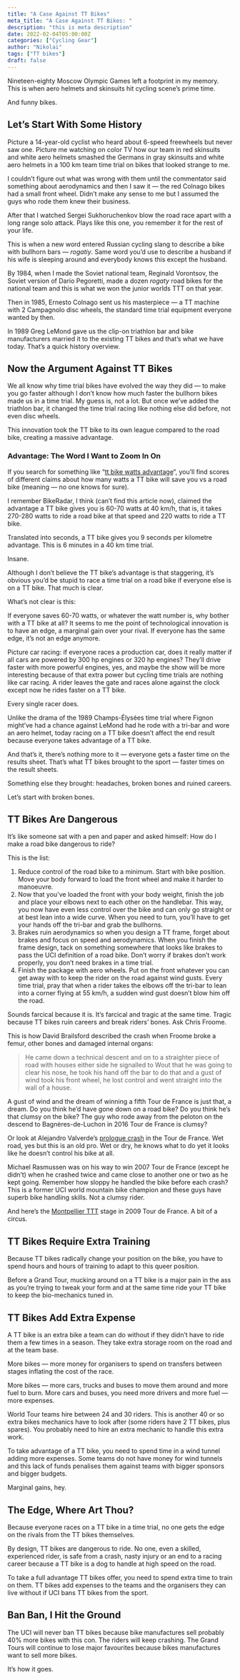 ```yaml
---
title: "A Case Against TT Bikes"
meta_title: "A Case Against TT Bikes: "
description: "this is meta description"
date: 2022-02-04T05:00:00Z
categories: ["Cycling Gear"]
author: "Nikolai"
tags: ["TT bikes"]
draft: false
---
```


Nineteen-eighty Moscow Olympic Games left a footprint in my memory. This is when aero helmets and skinsuits hit cycling scene’s prime time.

And funny bikes.

## Let’s Start With Some History

Picture a 14-year-old cyclist who heard about 6-speed freewheels but never saw one. Picture me watching on color TV how our team in red skinsuits and white aero helmets smashed the Germans in gray skinsuits and white aero helmets in a 100 km team time trial on bikes that looked strange to me.

I couldn’t figure out what was wrong with them until the commentator said something about aerodynamics and then I saw it — the red Colnago bikes had a small front wheel. Didn’t make any sense to me but I assumed the guys who rode them knew their business.

After that I watched Sergei Sukhoruchenkov blow the road race apart with a long range solo attack. Plays like this one, you remember it for the rest of your life.

This is when a new word entered Russian cycling slang to describe a bike with bullhorn bars — *rogatiy*. Same word you’d use to describe a husband if his wife is sleeping around and everybody knows this except the husband.

By 1984, when I made the Soviet national team, Reginald Vorontsov, the Soviet version of Dario Pegoretti, made a dozen *rogaty* road bikes for the national team and this is what we won the junior worlds TTT on that year.

Then in 1985, Ernesto Colnago sent us his masterpiece — a TT machine with 2 Campagnolo disc wheels, the standard time trial equipment everyone wanted by then.

In 1989 Greg LeMond gave us the clip-on triathlon bar and bike manufacturers married it to the existing TT bikes and that’s what we have today. That’s a quick history overview.

## Now the Argument Against TT Bikes

We all know why time trial bikes have evolved the way they did — to make you go faster although I don’t know how much faster the bullhorn bikes made us in a time trial. My guess is, not a lot. But once we’ve added the triathlon bar, it changed the time trial racing like nothing else did before, not even disc wheels.

This innovation took the TT bike to its own league compared to the road bike, creating a massive advantage.

### Advantage: The Word I Want to Zoom In On

If you search for something like “[tt bike watts advantage](https://www.google.com/search?q=tt+bike+watts+advantage)“, you’ll find scores of different claims about how many watts a TT bike will save you vs a road bike (meaning — no one knows for sure).

I remember BikeRadar, I think (can’t find this article now), claimed the advantage a TT bike gives you is 60-70 watts at 40 km/h, that is, it takes 270-280 watts to ride a road bike at that speed and 220 watts to ride a TT bike.

Translated into seconds, a TT bike gives you 9 seconds per kilometre advantage. This is 6 minutes in a 40 km time trial.

Insane.

Although I don’t believe the TT bike’s advantage is that staggering, it’s obvious you’d be stupid to race a time trial on a road bike if everyone else is on a TT bike. That much is clear.

What’s not clear is this:

If everyone saves 60-70 watts, or whatever the watt number is, why bother with a TT bike at all? It seems to me the point of technological innovation is to have an edge, a marginal gain over your rival. If everyone has the same edge, it’s not an edge anymore.

Picture car racing: if everyone races a production car, does it really matter if all cars are powered by 300 hp engines or 320 hp engines? They’ll drive faster with more powerful engines, yes, and maybe the show will be more interesting because of that extra power but cycling time trials are nothing like car racing. A rider leaves the gate and races alone against the clock except now he rides faster on a TT bike.

Every single racer does.

Unlike the drama of the 1989 Champs-Élysées time trial where Fignon might’ve had a chance against LeMond had he rode with a tri-bar and wore an aero helmet, today racing on a TT bike doesn’t affect the end result because everyone takes advantage of a TT bike.

And that’s it, there’s nothing more to it — everyone gets a faster time on the results sheet. That’s what TT bikes brought to the sport — faster times on the result sheets.

Something else they brought: headaches, broken bones and ruined careers.

Let’s start with broken bones.

## TT Bikes Are Dangerous

It’s like someone sat with a pen and paper and asked himself: How do I make a road bike dangerous to ride?

This is the list:

1. Reduce control of the road bike to a minimum. Start with bike position. Move your body forward to load the front wheel and make it harder to manoeuvre.
2. Now that you’ve loaded the front with your body weight, finish the job and place your elbows next to each other on the handlebar. This way, you now have even less control over the bike and can only go straight or at best lean into a wide curve. When you need to turn, you’ll have to get your hands off the tri-bar and grab the bullhorns.
3. Brakes ruin aerodynamics so when you design a TT frame, forget about brakes and focus on speed and aerodynamics. When you finish the frame design, tack on something somewhere that looks like brakes to pass the UCI definition of a road bike. Don’t worry if brakes don’t work properly, you don’t need brakes in a time trial.
4. Finish the package with aero wheels. Put on the front whatever you can get away with to keep the rider on the road against wind gusts. Every time trial, pray that when a rider takes the elbows off the tri-bar to lean into a corner flying at 55 km/h, a sudden wind gust doesn’t blow him off the road.

Sounds farcical because it is. It’s farcical and tragic at the same time. Tragic because TT bikes ruin careers and break riders’ bones. Ask Chris Froome.

This is how David Brailsford described the crash when Froome broke a femur, other bones and damaged internal organs:

> He came down a technical descent and on to a straighter piece of road with houses either side he signalled to Wout that he was going to clear his nose, he took his hand off the bar to do that and a gust of wind took his front wheel, he lost control and went straight into the wall of a house.

A gust of wind and the dream of winning a fifth Tour de France is just that, a dream. Do you think he’d have gone down on a road bike? Do you think he’s that clumsy on the bike? The guy who rode away from the peloton on the descend to Bagnères-de-Luchon in 2016 Tour de France is clumsy?

Or look at Alejandro Valverde’s [prologue crash](https://youtu.be/Sm7eWRrs2Vo) in the Tour de France. Wet road, yes but this is an old pro. Wet or dry, he knows what to do yet it looks like he doesn’t control his bike at all.

Michael Rasmussen was on his way to win 2007 Tour de France (except he didn’t) when he crashed twice and came close to another one or two as he kept going. Remember how sloppy he handled the bike before each crash? This is a former UCI world mountain bike champion and these guys have superb bike handling skills. Not a clumsy rider.

And here’s the [Montpellier TTT](https://youtu.be/YkavqwWZRg0?t=1088) stage in 2009 Tour de France. A bit of a circus.

## TT Bikes Require Extra Training

Because TT bikes radically change your position on the bike, you have to spend hours and hours of training to adapt to this queer position.

Before a Grand Tour, mucking around on a TT bike is a major pain in the ass as you’re trying to tweak your form and at the same time ride your TT bike to keep the bio-mechanics tuned in.

## TT Bikes Add Extra Expense

A TT bike is an extra bike a team can do without if they didn’t have to ride them a few times in a season. They take extra storage room on the road and at the team base.

More bikes — more money for organisers to spend on transfers between stages inflating the cost of the race.

More bikes — more cars, trucks and buses to move them around and more fuel to burn. More cars and buses, you need more drivers and more fuel — more expenses.

World Tour teams hire between 24 and 30 riders. This is another 40 or so extra bikes mechanics have to look after (some riders have 2 TT bikes, plus spares). You probably need to hire an extra mechanic to handle this extra work.

To take advantage of a TT bike, you need to spend time in a wind tunnel adding more expenses. Some teams do not have money for wind tunnels and this lack of funds penalises them against teams with bigger sponsors and bigger budgets.

Marginal gains, hey.

## The Edge, Where Art Thou?

Because everyone races on a TT bike in a time trial, no one gets the edge on the rivals from the TT bikes themselves.

By design, TT bikes are dangerous to ride. No one, even a skilled, experienced rider, is safe from a crash, nasty injury or an end to a racing career because a TT bike is a dog to handle at high speed on the road.

To take a full advantage TT bikes offer, you need to spend extra time to train on them. TT bikes add expenses to the teams and the organisers they can live without if UCI bans TT bikes from the sport.

## Ban Ban, I Hit the Ground

The UCI will never ban TT bikes because bike manufactures sell probably 40% more bikes with this con. The riders will keep crashing. The Grand Tours will continue to lose major favourites because bikes manufactures want to sell more bikes.

It’s how it goes.